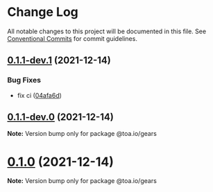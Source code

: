 # Change Log

All notable changes to this project will be documented in this file.
See [Conventional Commits](https://conventionalcommits.org) for commit guidelines.

## [0.1.1-dev.1](https://github.com/toa-io/toa/compare/v0.1.1-dev.0...v0.1.1-dev.1) (2021-12-14)


### Bug Fixes

* fix ci ([04afa6d](https://github.com/toa-io/toa/commit/04afa6d159869f35f5b7bd1cd930bd6413b6cec1))





## [0.1.1-dev.0](https://github.com/toa-io/toa/compare/v0.1.0...v0.1.1-dev.0) (2021-12-14)

**Note:** Version bump only for package @toa.io/gears





# [0.1.0](https://github.com/toa-io/toa/compare/v0.1.0-dev.0...v0.1.0) (2021-12-14)

**Note:** Version bump only for package @toa.io/gears

